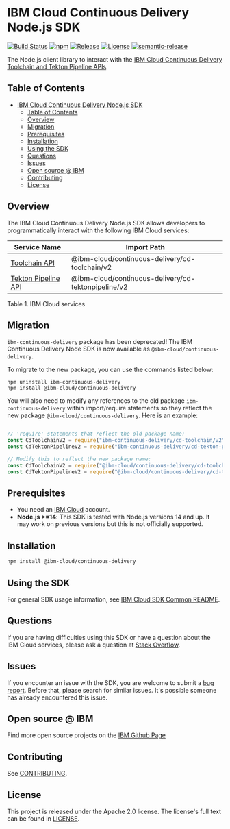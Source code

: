 
# IBM Cloud Continuous Delivery Node.js SDK 

[![Build Status](https://app.travis-ci.com/IBM/continuous-delivery-node-sdk.svg?branch=main)](https://app.travis-ci.com/github/IBM/continuous-delivery-node-sdk)
[![npm](https://img.shields.io/npm/v/@ibm-cloud/continuous-delivery)](https://npmjs.com/package/@ibm-cloud/continuous-delivery)
[![Release](https://img.shields.io/github/v/release/IBM/continuous-delivery-node-sdk)](https://github.com/IBM/continuous-delivery-node-sdk/releases/latest)
[![License](https://img.shields.io/badge/License-Apache%202.0-blue.svg)](https://opensource.org/licenses/Apache-2.0)
[![semantic-release](https://img.shields.io/badge/%20%20%F0%9F%93%A6%F0%9F%9A%80-semantic--release-e10079.svg)](https://github.com/semantic-release/semantic-release)

The Node.js client library to interact with the [IBM Cloud Continuous Delivery Toolchain and Tekton Pipeline APIs](https://cloud.ibm.com/docs?tab=api-docs&category=devops).

## Table of Contents

<!--
  The TOC below is generated using the `markdown-toc` node package.

      https://github.com/jonschlinkert/markdown-toc

  You should regenerate the TOC after making changes to this file.

      npx markdown-toc -i README.md
  -->

<!-- toc -->

- [IBM Cloud Continuous Delivery Node.js SDK](#ibm-cloud-continuous-delivery-nodejs-sdk)
  - [Table of Contents](#table-of-contents)
  - [Overview](#overview)
  - [Migration](#migration)
  - [Prerequisites](#prerequisites)
  - [Installation](#installation)
  - [Using the SDK](#using-the-sdk)
  - [Questions](#questions)
  - [Issues](#issues)
  - [Open source @ IBM](#open-source--ibm)
  - [Contributing](#contributing)
  - [License](#license)

<!-- tocstop -->

<!-- --------------------------------------------------------------- -->
## Overview

The IBM Cloud Continuous Delivery Node.js SDK allows developers to programmatically interact with the following
IBM Cloud services:

Service Name | Import Path
--- | ---
[Toolchain API](https://cloud.ibm.com/apidocs/toolchain?code=node) | @ibm-cloud/continuous-delivery/cd-toolchain/v2
[Tekton Pipeline API](https://cloud.ibm.com/apidocs/tekton-pipeline?code=node) | @ibm-cloud/continuous-delivery/cd-tektonpipeline/v2

Table 1. IBM Cloud services

<!-- --------------------------------------------------------------- -->
## Migration

`ibm-continuous-delivery` package has been deprecated! 
The IBM Continuous Delivery Node SDK is now available as `@ibm-cloud/continuous-delivery`.

To migrate to the new package, you can use the commands listed below:

```
npm uninstall ibm-continuous-delivery
npm install @ibm-cloud/continuous-delivery
```

You will also need to modify any references to the old package `ibm-continuous-delivery` within import/require statements so they reflect the new package `@ibm-cloud/continuous-delivery`.  Here is an example:

```javascript

// 'require' statements that reflect the old package name:
const CdToolchainV2 = require("ibm-continuous-delivery/cd-toolchain/v2");
const CdTektonPipelineV2 = require("ibm-continuous-delivery/cd-tekton-pipeline/v2");

// Modify this to reflect the new package name:
const CdToolchainV2 = require("@ibm-cloud/continuous-delivery/cd-toolchain/v2");
const CdTektonPipelineV2 = require("@ibm-cloud/continuous-delivery/cd-tekton-pipeline/v2");

```

## Prerequisites

- You need an [IBM Cloud][ibm-cloud-onboarding] account.
- **Node.js >=14**: This SDK is tested with Node.js versions 14 and up. It may work on previous versions but this is not officially supported.

[ibm-cloud-onboarding]: http://cloud.ibm.com/registration

## Installation

```sh
npm install @ibm-cloud/continuous-delivery
```

## Using the SDK

For general SDK usage information, see [IBM Cloud SDK Common README](https://github.com/IBM/ibm-cloud-sdk-common/blob/main/README.md).

## Questions

If you are having difficulties using this SDK or have a question about the IBM Cloud services,
please ask a question at
[Stack Overflow](http://stackoverflow.com/questions/ask?tags=ibm-cloud).

## Issues

If you encounter an issue with the SDK, you are welcome to submit
a [bug report](https://github.com/IBM/continuous-delivery-node-sdk/issues).
Before that, please search for similar issues. It's possible someone has
already encountered this issue.

## Open source @ IBM

Find more open source projects on the [IBM Github Page](http://ibm.github.io/)

## Contributing

See [CONTRIBUTING](CONTRIBUTING.md).

## License

This project is released under the Apache 2.0 license.
The license's full text can be found in
[LICENSE](LICENSE).

